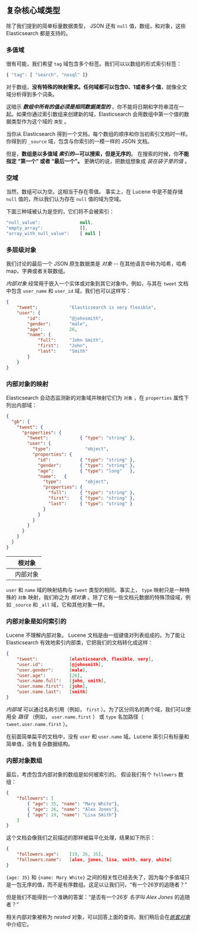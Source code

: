 ## 复杂核心域类型

除了我们提到的简单标量数据类型， JSON 还有 `null` 值，数组，和对象，这些 Elasticsearch 都是支持的。

### 多值域

很有可能，我们希望 `tag` 域包含多个标签。我们可以以数组的形式索引标签：

```js
{ "tag": [ "search", "nosql" ]}
```

对于数组，**没有特殊的映射需求。任何域都可以包含0、1或者多个值**，就像全文域分析得到多个词条。

这暗示 ***数组中所有的值必须是相同数据类型的*** 。你不能将日期和字符串混在一起。如果你通过索引数组来创建新的域，Elasticsearch 会用数组中第一个值的数据类型作为这个域的 `类型` 。

当你从 Elasticsearch 得到一个文档，每个数组的顺序和你当初索引文档时一样。你得到的 `_source` 域，包含与你索引的一模一样的 JSON 文档。

但是，**数组是以多值域 *索引的*—可以搜索，但是无序的**。 在搜索的时候，你**不能指定 “第一个” 或者 “最后一个”。** 更确切的说，把数组想象成 *装在袋子里的值* 。

### 空域

当然，数组可以为空。这相当于存在零值。 事实上，在 Lucene 中是不能存储 `null` 值的，所以我们认为存在 `null` 值的域为空域。

下面三种域被认为是空的，它们将不会被索引：

```js
"null_value":               null,
"empty_array":              [],
"array_with_null_value":    [ null ]
```

### 多层级对象

我们讨论的最后一个 JSON 原生数据类是 *对象* -- 在其他语言中称为哈希，哈希 map，字典或者关联数组。

*内部对象* 经常用于嵌入一个实体或对象到其它对象中。例如，与其在 `tweet` 文档中包含 `user_name` 和 `user_id` 域，我们也可以这样写：

```json
{
    "tweet":            "Elasticsearch is very flexible",
    "user": {
        "id":           "@johnsmith",
        "gender":       "male",
        "age":          26,
        "name": {
            "full":     "John Smith",
            "first":    "John",
            "last":     "Smith"
        }
    }
}
```

### 内部对象的映射

Elasticsearch 会动态监测新的对象域并映射它们为 `对象` ，在 `properties` 属性下列出内部域：

```json
{
  "gb": {
    "tweet": { 
      "properties": {
        "tweet":            { "type": "string" },
        "user": { 
          "type":             "object",
          "properties": {
            "id":           { "type": "string" },
            "gender":       { "type": "string" },
            "age":          { "type": "long"   },
            "name":   { 
              "type":         "object",
              "properties": {
                "full":     { "type": "string" },
                "first":    { "type": "string" },
                "last":     { "type": "string" }
              }
            }
          }
        }
      }
    }
  }
}
```

|      | 根对象   |
| ---- | -------- |
|      | 内部对象 |

`user` 和 `name` 域的映射结构与 `tweet` 类型的相同。事实上， `type` 映射只是一种特殊的 `对象` 映射，我们称之为 *根对象* 。除了它有一些文档元数据的特殊顶级域，例如 `_source` 和 `_all` 域，它和其他对象一样。

### 内部对象是如何索引的

Lucene 不理解内部对象。 Lucene 文档是由一组键值对列表组成的。为了能让 Elasticsearch 有效地索引内部类，它把我们的文档转化成这样：

```json
{
    "tweet":            [elasticsearch, flexible, very],
    "user.id":          [@johnsmith],
    "user.gender":      [male],
    "user.age":         [26],
    "user.name.full":   [john, smith],
    "user.name.first":  [john],
    "user.name.last":   [smith]
}
```

*内部域* 可以通过名称引用（例如， `first` ）。为了区分同名的两个域，我们可以使用全 *路径* （例如， `user.name.first` ） 或 `type` 名加路径（ `tweet.user.name.first` ）。

在前面简单扁平的文档中，没有 `user` 和 `user.name` 域。Lucene 索引只有标量和简单值，没有复杂数据结构。

### 内部对象数组

最后，考虑包含内部对象的数组是如何被索引的。 假设我们有个 `followers` 数组：

```json
{
    "followers": [
        { "age": 35, "name": "Mary White"},
        { "age": 26, "name": "Alex Jones"},
        { "age": 19, "name": "Lisa Smith"}
    ]
}
```

这个文档会像我们之前描述的那样被扁平化处理，结果如下所示：

```json
{
    "followers.age":    [19, 26, 35],
    "followers.name":   [alex, jones, lisa, smith, mary, white]
}
```

`{age: 35}` 和 `{name: Mary White}` 之间的相关性已经丢失了，因为每个多值域只是一包无序的值，而不是有序数组。这足以让我们问，“有一个26岁的追随者？”

但是我们不能得到一个准确的答案：“是否有一个26岁 *名字叫 Alex Jones* 的追随者？”

相关内部对象被称为 *nested* 对象，可以回答上面的查询，我们稍后会在[*嵌套对象*](https://www.elastic.co/guide/cn/elasticsearch/guide/current/nested-objects.html)中介绍它。

